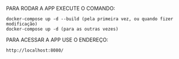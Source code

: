 PARA RODAR A APP EXECUTE O COMANDO:
```
docker-compose up -d --build (pela primeira vez, ou quando fizer modificação)
docker-compose up -d (para as outras vezes)
```

PARA ACESSAR A APP USE O ENDEREÇO:
```
http://localhost:8080/
```